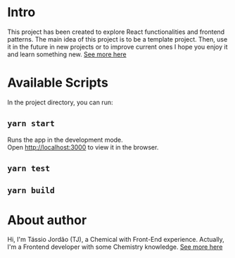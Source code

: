 # Intro

This project has been created to explore React functionalities and frontend patterns. The main idea of this project is to be a template project. Then, use it in the future in new projects or to improve current ones I hope you enjoy it and learn something new. [See more here](https://frontend-pattern.vercel.app)

# Available Scripts

In the project directory, you can run:

## `yarn start`

Runs the app in the development mode.\
Open [http://localhost:3000](http://localhost:3000) to view it in the browser.

## `yarn test`

## `yarn build`

# About author

Hi, I'm Tássio Jordão (TJ), a Chemical with Front-End experience. Actually, I'm a Frontend developer with some Chemistry knowledge. [See more here](https://frontend-pattern.vercel.app/about)
